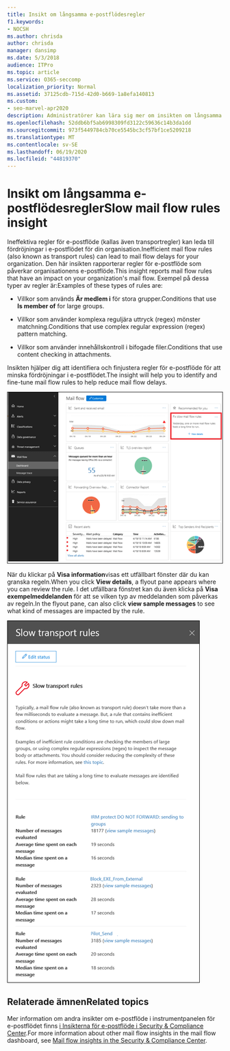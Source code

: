 ```yaml
---
title: Insikt om långsamma e-postflödesregler
f1.keywords:
- NOCSH
ms.author: chrisda
author: chrisda
manager: dansimp
ms.date: 5/3/2018
audience: ITPro
ms.topic: article
ms.service: O365-seccomp
localization_priority: Normal
ms.assetid: 37125cdb-715d-42d0-b669-1a8efa140813
ms.custom:
- seo-marvel-apr2020
description: Administratörer kan lära sig mer om insikten om långsamma regler för e-postflöde i instrumentpanelen för säkerhets- & compliance.
ms.openlocfilehash: 52ddb6bf5ab6998309fd3122c59636c14b3da1dd
ms.sourcegitcommit: 973f5449784cb70ce5545bc3cf57bf1ce5209218
ms.translationtype: MT
ms.contentlocale: sv-SE
ms.lasthandoff: 06/19/2020
ms.locfileid: "44819370"
---
```

# <a name="slow-mail-flow-rules-insight"></a><span data-ttu-id="a69ed-103">Insikt om långsamma e-postflödesregler</span><span class="sxs-lookup"><span data-stu-id="a69ed-103">Slow mail flow rules insight</span></span>

<span data-ttu-id="a69ed-104">Ineffektiva regler för e-postflöde (kallas även transportregler) kan leda till fördröjningar i e-postflödet för din organisation.</span><span class="sxs-lookup"><span data-stu-id="a69ed-104">Inefficient mail flow rules (also known as transport rules) can lead to mail flow delays for your organization.</span></span> <span data-ttu-id="a69ed-105">Den här insikten rapporterar regler för e-postflöde som påverkar organisationens e-postflöde.</span><span class="sxs-lookup"><span data-stu-id="a69ed-105">This insight reports mail flow rules that have an impact on your organization's mail flow.</span></span> <span data-ttu-id="a69ed-106">Exempel på dessa typer av regler är:</span><span class="sxs-lookup"><span data-stu-id="a69ed-106">Examples of these types of rules are:</span></span>

- <span data-ttu-id="a69ed-107">Villkor som används **Är medlem i** för stora grupper.</span><span class="sxs-lookup"><span data-stu-id="a69ed-107">Conditions that use **Is member of** for large groups.</span></span>

- <span data-ttu-id="a69ed-108">Villkor som använder komplexa reguljära uttryck (regex) mönster matchning.</span><span class="sxs-lookup"><span data-stu-id="a69ed-108">Conditions that use complex regular expression (regex) pattern matching.</span></span>

- <span data-ttu-id="a69ed-109">Villkor som använder innehållskontroll i bifogade filer.</span><span class="sxs-lookup"><span data-stu-id="a69ed-109">Conditions that use content checking in attachments.</span></span>

<span data-ttu-id="a69ed-110">Insikten hjälper dig att identifiera och finjustera regler för e-postflöde för att minska fördröjningar i e-postflödet.</span><span class="sxs-lookup"><span data-stu-id="a69ed-110">The insight will help you to identify and fine-tune mail flow rules to help reduce mail flow delays.</span></span>

![En långsam insikt om e-postflödesregler i instrumentpanelen för e-postflödet i Security & Compliance Center](../../media/1dd90faa-f065-4b10-8b47-d35dc127fc26.png)

<span data-ttu-id="a69ed-112">När du klickar på **Visa information**visas ett utfällbart fönster där du kan granska regeln.</span><span class="sxs-lookup"><span data-stu-id="a69ed-112">When you click **View details**, a flyout pane appears where you can review the rule.</span></span> <span data-ttu-id="a69ed-113">I det utfällbara fönstret kan du även klicka på **Visa exempelmeddelanden** för att se vilken typ av meddelanden som påverkas av regeln.</span><span class="sxs-lookup"><span data-stu-id="a69ed-113">In the flyout pane, can also click **view sample messages** to see what kind of messages are impacted by the rule.</span></span>

![Utfällbart fönster efter att ha klickat på Visa information i en långsam insikt om regler för e-postflöde i instrumentpanelen för e-postflödet](../../media/2cbd43b7-1f21-4338-a70c-7b50de5c69cd.png)

## <a name="related-topics"></a><span data-ttu-id="a69ed-115">Relaterade ämnen</span><span class="sxs-lookup"><span data-stu-id="a69ed-115">Related topics</span></span>

<span data-ttu-id="a69ed-116">Mer information om andra insikter om e-postflöde i instrumentpanelen för e-postflödet finns [i Insikterna för e-postflöde i Security & Compliance Center](mail-flow-insights-v2.md).</span><span class="sxs-lookup"><span data-stu-id="a69ed-116">For more information about other mail flow insights in the mail flow dashboard, see [Mail flow insights in the Security & Compliance Center](mail-flow-insights-v2.md).</span></span>

